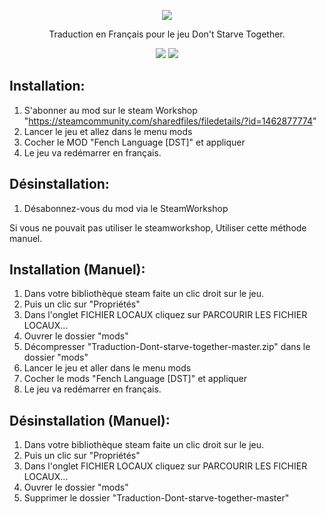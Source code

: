 <p align="center"><img src=https://www.klei.com/sites/default/files/cta-image/newsletterfooterdst.png></p>

<p align="center">Traduction en Français pour le jeu Don't Starve Together.</p>
<p align="center">
<a href="https://github.com/leghort/Traduction-Dont-starve-together/releases"><img src="https://img.shields.io/github/v/release/leghort/Traduction-Dont-starve-together"></a>
<a href="https://github.com/leghort/Traduction-Dont-starve-together/commits/master"><img src="https://img.shields.io/badge/traduction-28%25-orange"></a>
</p>

## Installation:
1) S'abonner au mod sur le steam Workshop "https://steamcommunity.com/sharedfiles/filedetails/?id=1462877774"
2) Lancer le jeu et allez dans le menu mods
3) Cocher le MOD "Fench Language [DST]" et appliquer
4) Le jeu va redémarrer en français.

## Désinstallation:
1) Désabonnez-vous du mod via le SteamWorkshop

Si vous ne pouvait pas utiliser le steamworkshop, Utiliser cette méthode manuel.
## Installation (Manuel):
1) Dans votre bibliothèque steam faite un clic droit sur le jeu.
2) Puis un clic sur "Propriétés"
3) Dans l'onglet FICHIER LOCAUX cliquez sur PARCOURIR LES FICHIER LOCAUX...
4) Ouvrer le dossier "mods"
5) Décompresser "Traduction-Dont-starve-together-master.zip" dans le dossier "mods"
6) Lancer le jeu et aller dans le menu mods
7) Cocher le mods "Fench Language [DST]" et appliquer
8) Le jeu va redémarrer en français.

## Désinstallation (Manuel):
1) Dans votre bibliothèque steam faite un clic droit sur le jeu.
2) Puis un clic sur "Propriétés"
3) Dans l'onglet FICHIER LOCAUX cliquez sur PARCOURIR LES FICHIER LOCAUX...
4) Ouvrer le dossier "mods"
5) Supprimer le dossier "Traduction-Dont-starve-together-master"
